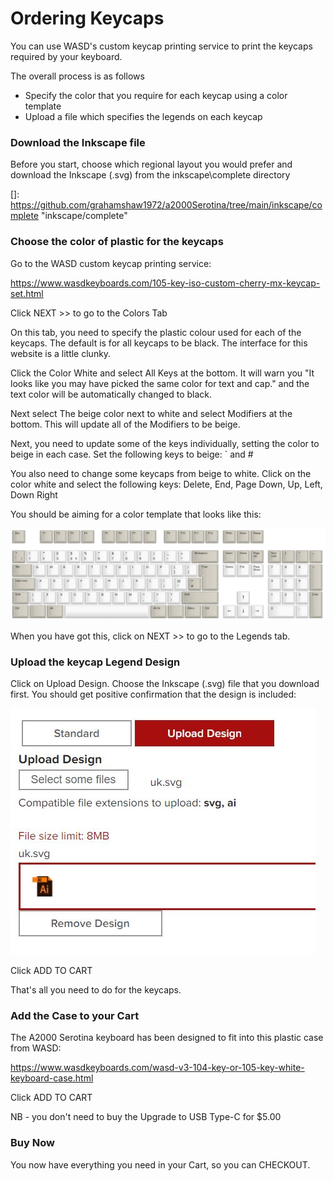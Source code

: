 # Ordering Keycaps

You can use WASD's custom keycap printing service to print the keycaps required by your keyboard. 

The overall process is as follows

- Specify the color that you require for each keycap using a color template
- Upload a file which specifies the legends on each keycap

### Download the Inkscape file

Before you start, choose which regional layout you would prefer and download the Inkscape (.svg) from the inkscape\complete directory

[]: https://github.com/grahamshaw1972/a2000Serotina/tree/main/inkscape/complete	"inkscape/complete"

### Choose the color of plastic for the keycaps

Go to the WASD custom keycap printing service:

https://www.wasdkeyboards.com/105-key-iso-custom-cherry-mx-keycap-set.html

Click NEXT >> to go to the Colors Tab

On this tab, you need to specify the plastic colour used for each of the keycaps. The default is for all keycaps to be black. The interface for this website is a little clunky. 

Click the Color White and select All Keys at the bottom. It will warn you "It looks like you may have picked the same color for text and cap." and the text color will be automatically changed to black. 

Next select The beige color next to white and select Modifiers at the bottom. This will update all of the Modifiers to be beige. 

Next, you need to update some of the keys individually, setting the color to beige in each case. Set the following keys to beige: ` and #

You also need to change some keycaps from beige to white. Click on the color white and select the following keys:  Delete, End, Page Down, Up, Left, Down Right

You should be aiming for a color template that looks like this: 

![colorTemplate.JPG](colorTemplate.JPG)

When you have got this, click on NEXT >> to go to the Legends tab.

### Upload the keycap Legend Design

Click on Upload Design. Choose the Inkscape (.svg) file that you download first. You should get positive confirmation that the design is included: 

![](fileIncluded.JPG)

Click ADD TO CART



That's all you need to do for the keycaps. 

### Add the Case to your Cart

The A2000 Serotina keyboard has been designed to fit into this plastic case from WASD: 

https://www.wasdkeyboards.com/wasd-v3-104-key-or-105-key-white-keyboard-case.html

Click ADD TO CART

NB - you don't need to buy the Upgrade to USB Type-C for $5.00



### Buy Now

You now have everything you need in your Cart, so you can CHECKOUT. 












